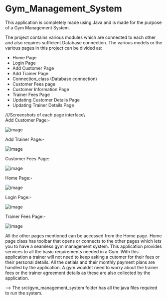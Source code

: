 # Gym_Management_System

This application is completely made using Java and is made for the purpose of a Gym Management System.

The project contains various modules which are connected to each other and also requires sufficient Database connection.
The various models or the various pages in this project can be divided as:

- Home Page
- Login Page
- Add Customer Page
- Add Trainer Page
- Connection_class (Database connection)
- Customer Fees page
- Customer Information Page
- Trainer Fees Page
- Updating Customer Details Page
- Updating Trainer Details Page


///Screenshots of each page interface\\\
Add Customer Page:-

![image](https://user-images.githubusercontent.com/114386574/206901615-52ee93b5-ca45-45f5-a912-a55456ce0b25.png)

Add Trainer Page:-

![image](https://user-images.githubusercontent.com/114386574/206901696-94051394-7338-4d9b-9b91-2a10d6d12974.png)

Customer Fees Page:-

![image](https://user-images.githubusercontent.com/114386574/206901732-308f513e-771a-4d97-b3e5-fd1c09b89405.png)


Home Page:-

![image](https://user-images.githubusercontent.com/114386574/206901786-85f52a69-23e5-4c9f-9976-00ac1b42e82d.png)


Login Page:-

![image](https://user-images.githubusercontent.com/114386574/206901820-8d0decc2-6dbe-423e-9fd6-c117e4a38ffd.png)

Trainer Fees Page:-

![image](https://user-images.githubusercontent.com/114386574/206901847-368a0886-c7c7-41af-9225-4bca0702702f.png)









All the other pages mentioned can be accessed from the Home page. Home page class has toolbar that opens or connects to the other pages which lets you to have a seamless gym management system. This application provides services to all the basic requirements needed in a Gym. With this application a trainer will not need to keep asking a cutomer for their fees or their personal details. All the detials and their monthly payment plans are handled by the application. A gym wouldnt need to worry about the trainer fees or the trainer agreement details as these are also collected by the application. 



--> The src/gym_management_system folder has all the java files required to run the system.
